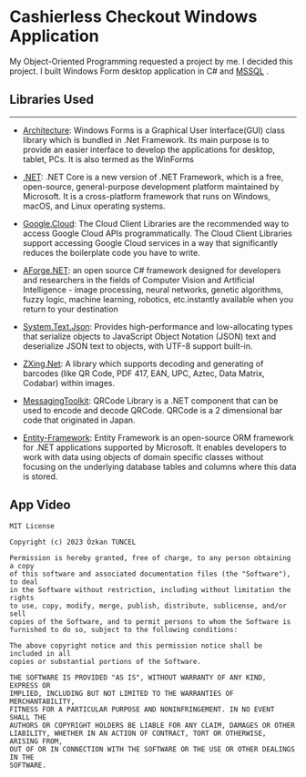 

#  Cashierless Checkout Windows Application

My Object-Oriented Programming requested a project by me. I decided this project. I built Windows Form desktop application in C# and [MSSQL][11] . 

## Libraries Used
---
* [Architecture][2]: Windows Forms is a Graphical User Interface(GUI) class library which is bundled in .Net Framework. Its main purpose is to provide an easier interface to develop the applications for desktop, tablet, PCs. It is also termed as the WinForms

* [.NET][3]: .NET Core is a new version of .NET Framework, which is a free, open-source, general-purpose development platform maintained by Microsoft. It is a cross-platform framework that runs on Windows, macOS, and Linux operating systems.
* [Google.Cloud][4]: The Cloud Client Libraries are the recommended way to access Google Cloud APIs programmatically. The Cloud Client Libraries support accessing Google Cloud services in a way that significantly reduces the boilerplate code you have to write. 

* [AForge.NET][5]: an open source C# framework designed for developers and researchers in the fields of Computer Vision and Artificial Intelligence - image processing, neural networks, genetic algorithms, fuzzy logic, machine learning, robotics, etc.instantly available when you return to your destination
* [System.Text.Json][7]: Provides high-performance and low-allocating types that serialize objects to JavaScript Object Notation (JSON) text and deserialize JSON text to objects, with UTF-8 support built-in. 

* [ZXing.Net][8]: A library which supports decoding and generating of barcodes (like QR Code, PDF 417, EAN, UPC, Aztec, Data Matrix, Codabar) within images.
* [MessagingToolkit][9]: QRCode Library is a .NET component that can be used to encode and decode QRCode. QRCode is a 2 dimensional bar code that originated in Japan. 

* [Entity-Framework][10]: Entity Framework is an open-source ORM framework for .NET applications supported by Microsoft. It enables developers to work with data using objects of domain specific classes without focusing on the underlying database tables and columns where this data is stored.
 

App Video
--------------



 ```
MIT License

Copyright (c) 2023 Özkan TUNCEL

Permission is hereby granted, free of charge, to any person obtaining a copy
of this software and associated documentation files (the "Software"), to deal
in the Software without restriction, including without limitation the rights
to use, copy, modify, merge, publish, distribute, sublicense, and/or sell
copies of the Software, and to permit persons to whom the Software is
furnished to do so, subject to the following conditions:

The above copyright notice and this permission notice shall be included in all
copies or substantial portions of the Software.

THE SOFTWARE IS PROVIDED "AS IS", WITHOUT WARRANTY OF ANY KIND, EXPRESS OR
IMPLIED, INCLUDING BUT NOT LIMITED TO THE WARRANTIES OF MERCHANTABILITY,
FITNESS FOR A PARTICULAR PURPOSE AND NONINFRINGEMENT. IN NO EVENT SHALL THE
AUTHORS OR COPYRIGHT HOLDERS BE LIABLE FOR ANY CLAIM, DAMAGES OR OTHER
LIABILITY, WHETHER IN AN ACTION OF CONTRACT, TORT OR OTHERWISE, ARISING FROM,
OUT OF OR IN CONNECTION WITH THE SOFTWARE OR THE USE OR OTHER DEALINGS IN THE
SOFTWARE.
```
[2]:https://learn.microsoft.com/en-us/visualstudio/ide/create-csharp-winform-visual-studio?view=vs-2022
[3]:https://learn.microsoft.com/en-us/dotnet/desktop/wpf/windows/?view=netdesktop-6.0
[4]:https://cloud.google.com/dotnet/docs/reference/Google.Cloud.Firestore/latest
[5]:http://www.aforgenet.com/framework/
[7]:https://learn.microsoft.com/en-us/dotnet/standard/serialization/system-text-json/how-to?pivots=dotnet-5-0
[8]:https://github.com/micjahn/ZXing.Net
[9]:https://www.nuget.org/packages/MessagingToolkit.QRCode
[10]:https://github.com/dotnet/EntityFramework.Docs/blob/main/entity-framework/ef6/fundamentals/databinding/winforms.md
[11]:https://www.microsoft.com/tr-tr/sql-server/sql-server-2022?rtc=1
